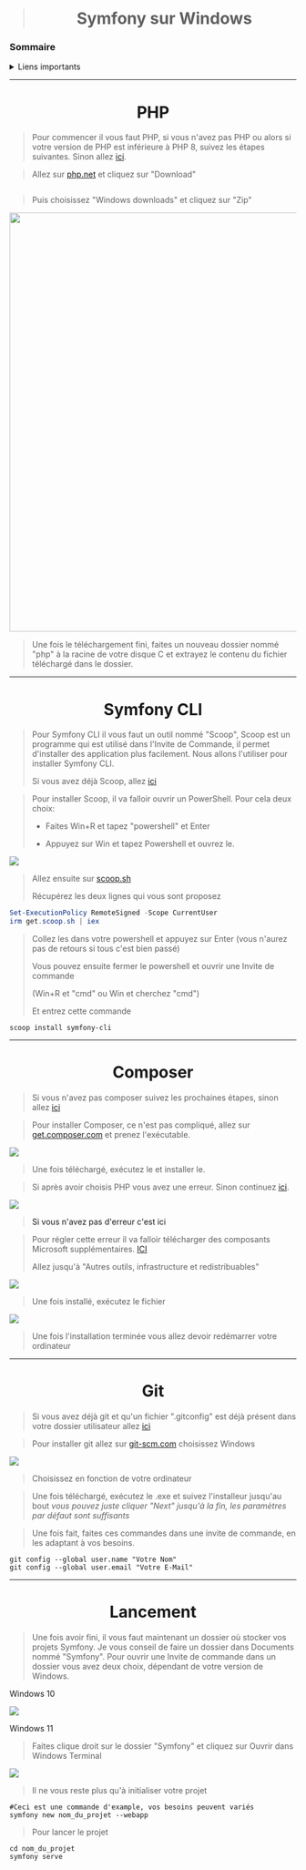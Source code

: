 > <h1 align="center">Symfony sur Windows</h1>

<h3>Sommaire</h3>

<details>
    <summary>Liens importants</summary>
    <ul>
        <li><a href="#php">PHP</a></li>
        <li><a href="#symfony-cli">Symfony CLI</a></li>
        <li><a href="#composer">Composer</a></li>
        <li><a href="#git">Git</a></li>
        <li><a href="#end">Lancement</a></li>
    </ul>
</details>

---

<h1 align="center"><a id="php">PHP</a></h1>

> Pour commencer il vous faut PHP, si vous n'avez pas PHP ou alors si votre version de PHP est inférieure à PHP 8, suivez les étapes suivantes. Sinon allez [ici](#symfony-cli).

> Allez sur [php.net](https://php.net) et cliquez sur "Download"

<img title="" src="./assets/symfony_windows/step_1.png" alt="" data-align="inline">

> Puis choisissez "Windows downloads" et cliquez sur "Zip" 

<img title="" src="./assets/symfony_windows/step_2.png" alt="" data-align="inline" width="736">

<img title="" src="./assets/symfony_windows/step_3.png" alt="" data-align="inline">

> Une fois le téléchargement fini, faites un nouveau dossier nommé "php" à la racine de votre disque C et extrayez le contenu du fichier téléchargé dans le dossier.

---

<h1 align="center"><a id="symfony-cli">Symfony CLI</a></h1>

> Pour Symfony CLI il vous faut un outil nommé "Scoop", Scoop est un programme qui est utilisé dans l'Invite de Commande, il permet d'installer des application plus facilement. Nous allons l'utiliser pour installer Symfony CLI.
> 
> Si vous avez déjà Scoop, allez [ici](#composer)

> Pour installer Scoop, il va falloir ouvrir un PowerShell. Pour cela deux choix:
> 
> - Faites Win+R et tapez "powershell" et Enter
> 
> - Appuyez sur Win et tapez Powershell et ouvrez le.

![](./assets/symfony_windows/step_4.png)

> Allez ensuite sur [scoop.sh](https://scoop.sh/)
> 
> Récupérez les deux lignes qui vous sont proposez 

```powershell
Set-ExecutionPolicy RemoteSigned -Scope CurrentUser
irm get.scoop.sh | iex
```

> Collez les dans votre powershell et appuyez sur Enter (vous n'aurez pas de retours si tous c'est bien passé)
> 
> Vous pouvez ensuite fermer le powershell et ouvrir une Invite de commande
> 
> (Win+R et "cmd" ou Win et cherchez "cmd")
> 
> Et entrez cette commande

```shell
scoop install symfony-cli
```

---

<h1 align="center"><a id="composer">Composer</a></h1>

> Si vous n'avez pas composer suivez les prochaines étapes, sinon allez [ici](#git)

> Pour installer Composer, ce n'est pas compliqué, allez sur [get.composer.com](https://getcomposer.org/download/) et prenez l'exécutable.

![](./assets/symfony_windows/step_5.png)

> Une fois téléchargé, exécutez le et installer le.

> Si après avoir choisis PHP vous avez une erreur. Sinon continuez [ici](#no_phperror_composer).

![](./assets/symfony_windows/step_6.png)

> <a id="no_phperror_composer">
> Si vous n'avez pas d'erreur c'est ici
> </a>

> Pour régler cette erreur il va falloir télécharger des composants Microsoft supplémentaires. [ICI](https://visualstudio.microsoft.com/fr/downloads/)
> 
> Allez jusqu'à "Autres outils, infrastructure et redistribuables"

![](./assets/symfony_windows/step_7.png)

> Une fois installé, exécutez le fichier

![](./assets/symfony_windows/step_8.png)

> Une fois l'installation terminée vous allez devoir redémarrer votre ordinateur

---

<h1 align="center"><a id="git">Git</a></h1>

> Si vous avez déjà git et qu'un fichier ".gitconfig" est déjà présent dans votre dossier utilisateur allez [ici](#end)

> Pour installer git allez sur [git-scm.com](https://git-scm.com/downloads) choisissez Windows

![](./assets/symfony_windows/_step_7.png)

> Choisissez en fonction de votre ordinateur

> Une fois téléchargé, exécutez le .exe et suivez l'installeur jusqu'au bout *vous pouvez juste cliquer "Next" jusqu'à la fin, les paramètres par défaut sont  suffisants*

> Une fois fait, faites ces commandes dans une invite de commande, en les adaptant à vos besoins.

```shell
git config --global user.name "Votre Nom"
git config --global user.email "Votre E-Mail"
```

---

<h1 align="center"><a id="end">Lancement</a></h1>

> Une fois avoir fini, il vous faut maintenant un dossier où stocker vos projets Symfony. Je vous conseil de faire un dossier dans Documents nommé "Symfony". Pour ouvrir une Invite de commande dans un dossier vous avez deux choix, dépendant de votre version de Windows.

Windows 10

![](./assets/symfony_windows/_step_8.png)

Windows 11

> Faites clique droit sur le dossier "Symfony" et cliquez sur Ouvrir dans Windows Terminal

![](./assets/symfony_windows/_step_9.png)

> Il ne vous reste plus qu'à initialiser votre projet

```shell
#Ceci est une commande d'example, vos besoins peuvent variés
symfony new nom_du_projet --webapp
```

> Pour lancer le projet

```shell
cd nom_du_projet
symfony serve
```
